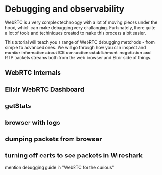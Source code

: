 # Debugging and observability

WebRTC is a very complex technology with a lot of moving pieces under the hood, which can make debugging very challanging.
Furtunately, there quite a lot of tools and techiniques created to make this process a bit easier.

This tutorial will teach you a range of WebRTC debugging metchods - from simple to advanced ones. We will go through
how you can inspect and monitor information about ICE connection establishment, negotiation and RTP packets streams both
from the web browser and Elixir side of things.

## WebRTC Internals


## Elixir WebRTC Dashboard

## getStats

## browser with logs

## dumping packets from browser

## turning off certs to see packets in Wireshark


mention debugging guide in "WebRTC for the curious"

